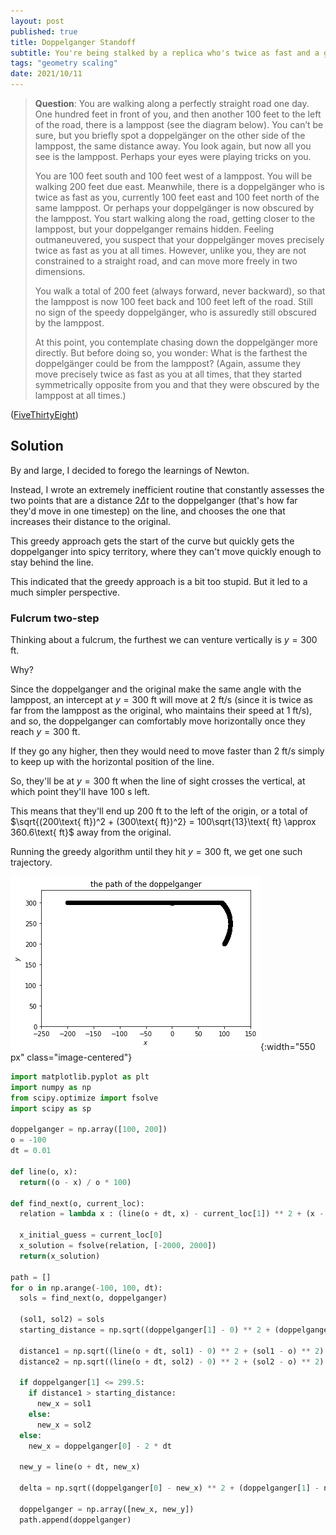 ```yaml
---
layout: post
published: true
title: Doppelganger Standoff
subtitle: You're being stalked by a replica who's twice as fast and a genius at occluding themselves behind light poles. Where could they be?
tags: "geometry scaling"
date: 2021/10/11
---
```


>**Question**: You are walking along a perfectly straight road one day. One hundred feet in front of you, and then another 100 feet to the left of the road, there is a lamppost (see the diagram below). You can’t be sure, but you briefly spot a doppelgänger on the other side of the lamppost, the same distance away. You look again, but now all you see is the lamppost. Perhaps your eyes were playing tricks on you.
>
>You are 100 feet south and 100 feet west of a lamppost. You will be walking 200 feet due east. Meanwhile, there is a doppelgänger who is twice as fast as you, currently 100 feet east and 100 feet north of the same lamppost.
>Or perhaps your doppelgänger is now obscured by the lamppost. You start walking along the road, getting closer to the lamppost, but your doppelganger remains hidden. Feeling outmaneuvered, you suspect that your doppelgänger moves precisely twice as fast as you at all times. However, unlike you, they are not constrained to a straight road, and can move more freely in two dimensions.
>
>You walk a total of 200 feet (always forward, never backward), so that the lamppost is now 100 feet back and 100 feet left of the road. Still no sign of the speedy doppelgänger, who is assuredly still obscured by the lamppost.
>
>At this point, you contemplate chasing down the doppelgänger more directly. But before doing so, you wonder: What is the farthest the doppelgänger could be from the lamppost? (Again, assume they move precisely twice as fast as you at all times, that they started symmetrically opposite from you and that they were obscured by the lamppost at all times.)

<!--more-->

([FiveThirtyEight](https://fivethirtyeight.com/features/can-you-evade-your-evil-twin/))

## Solution

By and large, I decided to forego the learnings of Newton. 

Instead, I wrote an extremely inefficient routine that constantly assesses the two points that are a distance $2\Delta t$ to the doppelganger (that's how far they'd move in one timestep) on the line, and chooses the one that increases their distance to the original.

This greedy approach gets the start of the curve but quickly gets the doppelganger into spicy territory, where they can't move quickly enough to stay behind the line. 

This indicated that the greedy approach is a bit too stupid. But it led to a much simpler perspective.

### Fulcrum two-step

Thinking about a fulcrum, the furthest we can venture vertically is $y = 300\text{ ft}.$ 

Why? 

Since the doppelganger and the original make the same angle with the lamppost, an intercept at $y = 300\text{ ft}$ will move at $2 \text{ ft/s}$ (since it is twice as far from the lamppost as the original, who maintains their speed at $1 \text{ ft/s}$), and so, the doppelganger can comfortably move horizontally once they reach $y=300\text{ ft}.$  

If they go any higher, then they would need to move faster than $2\text{ ft/s}$ simply to keep up with the horizontal position of the line. 

So, they'll be at $y = 300\text{ ft}$ when the line of sight crosses the vertical, at which point they'll have $100\text{ s}$ left. 

This means that they'll end up $200 \text{ ft}$ to the left of the origin, or a total of $\sqrt{(200\text{ ft})^2 + (300\text{ ft})^2} = 100\sqrt{13}\text{ ft} \approx 360.6\text{ ft}$ away from the original.

Running the greedy algorithm until they hit $y=300\text{ ft},$ we get one such trajectory.

![](/img/2021-10-11-doppelganger-path.png){:width="550 px" class="image-centered"}

<!-- Once we're there, we might be in a tricky spot. How fast do we need to move to stay on the line? To start, the vertical line at 300 ft is moving at $2 \text{ft/s}$ when it passes vertical. But how fast does the intercept at $y = 300\text{ ft}$ move in general?  -->

```python
import matplotlib.pyplot as plt
import numpy as np
from scipy.optimize import fsolve
import scipy as sp

doppelganger = np.array([100, 200])
o = -100
dt = 0.01

def line(o, x):
  return((o - x) / o * 100)

def find_next(o, current_loc):
  relation = lambda x : (line(o + dt, x) - current_loc[1]) ** 2 + (x - current_loc[0]) ** 2 - (2 * dt) ** 2

  x_initial_guess = current_loc[0]
  x_solution = fsolve(relation, [-2000, 2000])
  return(x_solution)
  
path = []
for o in np.arange(-100, 100, dt):
  sols = find_next(o, doppelganger)
    
  (sol1, sol2) = sols
  starting_distance = np.sqrt((doppelganger[1] - 0) ** 2 + (doppelganger[0] - o) ** 2)

  distance1 = np.sqrt((line(o + dt, sol1) - 0) ** 2 + (sol1 - o) ** 2)
  distance2 = np.sqrt((line(o + dt, sol2) - 0) ** 2 + (sol2 - o) ** 2)

  if doppelganger[1] <= 299.5:
    if distance1 > starting_distance:
      new_x = sol1
    else:
      new_x = sol2
  else:
    new_x = doppelganger[0] - 2 * dt

  new_y = line(o + dt, new_x)

  delta = np.sqrt((doppelganger[0] - new_x) ** 2 + (doppelganger[1] - new_y) ** 2)

  doppelganger = np.array([new_x, new_y])
  path.append(doppelganger)

```


<br>
